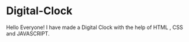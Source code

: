 # Digital-Clock

Hello Everyone!
I have made a Digital Clock with the help of HTML , CSS and JAVASCRIPT.
